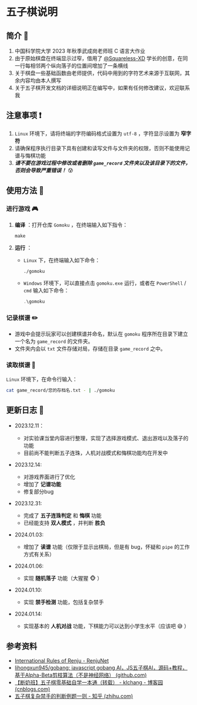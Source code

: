 # 五子棋说明

## 简介 :page_facing_up:

1. 中国科学院大学 2023 年秋季武成岗老师班 C 语言大作业
2. 由于原始棋盘在终端显示过窄，借用了 [@Squareless-XD](https://github.com/Squareless-XD) 学长的创意，在同一行每相邻两个纵向落子的位置间增加了一条横线
3. 关于棋盘一些基础函数由老师提供，代码中用到的字符艺术来源于互联网，其余内容均由本人撰写
4. 关于五子棋开发文档的详细说明正在编写中，如果有任何修改建议，欢迎联系我

## 注意事项 :heavy_exclamation_mark:

1.  `Linux` 环境下，请将终端的字符编码格式设置为 `utf-8` ，字符显示设置为 **窄字符**
3. 请确保程序执行目录下具有创建和读写文件与文件夹的权限，否则不能使用记谱与悔棋功能
4. ***请不要在游戏过程中修改或者删除 `game_record` 文件夹以及该目录下的文件，否则会导致严重错误！*** :cold_sweat:

## 使用方法 :pushpin:

### 进行游戏 :video_game:

1. **编译** ：打开仓库 `Gomoku` ，在终端输入如下指令：

   ```shell
   make
   ```

2. **运行** ：

   - `Linux` 下，在终端输入如下命令：

      ```bash
      ./gomoku
      ```

   - `Windows` 环境下，可以直接点击 `gomoku.exe` 运行，或者在 `PowerShell` / `cmd` 输入如下命令：

      ```powershell
      .\gomoku
      ```

### 记录棋谱 :pencil2:

- 游戏中会提示玩家可以创建棋谱并命名，默认在 `gomoku` 程序所在目录下建立一个名为 `game_record` 的文件夹。
- 文件夹内会以 `txt` 文件存储对局，存储在目录 `game_record` 之中。

### 读取棋谱 :blue_book:

`Linux` 环境下，在命令行输入：

```bash
cat game_record/您的存档名.txt - | ./gomoku 
```

## 更新日志 :calendar:

- 2023.12.11：
    - 对实验课当堂内容进行整理，实现了选择游戏模式、退出游戏以及落子的功能
    - 目前尚不能判断五子连珠，人机对战模式和悔棋功能均在开发中

- 2023.12.14:
    - 对游戏界面进行了优化
    - 增加了 **记谱功能**
    - 修复部分bug

- 2023.12.31:
    - 完成了 **五子连珠判定** 和 **悔棋** 功能
    - 已经能支持 **双人模式** ，并判断 **胜负**

- 2024.01.03:
  - 增加了 **读谱** 功能（仅限于显示出棋局，但是有 bug，怀疑和 `pipe` 的工作方式有关系）

- 2024.01.06:
  - 实现 **随机落子** 功能（大猩猩 :monkey_face: ）

- 2024.01.10:
  - 实现 **禁手检测** 功能，包括复杂禁手
- 2024.01.14:
    - 实现基本的 **人机对战** 功能，下棋能力可以达到小学生水平（应该吧 :sweat_smile: ）


## 参考资料

- [International Rules of Renju - RenjuNet](https://www.renju.net/rifrules/)
- [lihongxun945/gobang: javascript gobang AI，JS五子棋AI，源码+教程，基于Alpha-Beta剪枝算法（不是神经网络） (github.com)](https://github.com/lihongxun945/gobang?tab=readme-ov-file)
- [【断奶班】五子棋零基础自学一本通（转载） - klchang - 博客园 (cnblogs.com)](https://www.cnblogs.com/klchang/articles/4542994.html)
- [五子棋复杂禁手的判断例题一则 - 知乎 (zhihu.com)](https://zhuanlan.zhihu.com/p/527374023)

